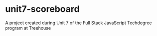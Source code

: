 # unit7-scoreboard
 A project created during Unit 7 of the Full Stack JavaScript Techdegree program at Treehouse
